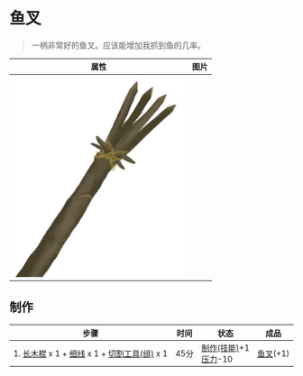 # 鱼叉  
> 一柄非常好的鱼叉。应该能增加我抓到鱼的几率。  
  
  属性  |   图片   
 ----  |  ----:   
   |  ![](Sprite/SpearFishing.png)   
  
## 制作  
步骤  |  时间  |  状态  |  成品  
----  |  ----  |  ----  |  ----  
1. [长木棍](StickLong.md) x 1 + [细线](CordFiber.md) x 1 + [切割工具(组)](GpTag_Cutter.md) x 1  |  45分  |  [制作(技能)](Skill_Crafting.md)+1<br>[压力](Stress.md)-10  |  [鱼叉](SpearFishing.md)(+1)  
